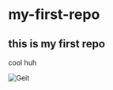 # my-first-repo
## this is my first repo
cool huh

<img src="https://cms.dierenbescherming.nl/assets/common/Geiten02.jpg" alt="Geit"/>
